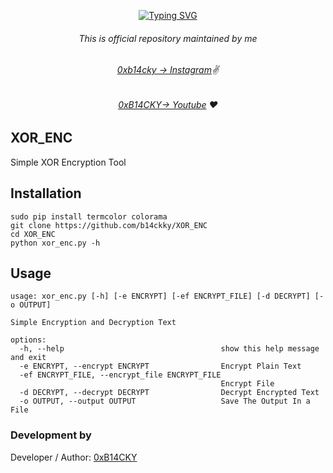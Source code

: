 <p align="center">
<a href="https://git.io/typing-svg"><img src="https://readme-typing-svg.demolab.com?font=Fira+Code&weight=700&duration=3000&pause=500&center=true&vCenter=true&random=false&width=435&lines=Welcome+To+XOR+ENC!!" alt="Typing SVG" /></a>
</p>



###### <p align="center">*This is official repository maintained by me*
###### <p align="center"> *[0xb14cky → Instagram](https://www.instagram.com/0xb14cky/)✌*
###### <p align="center"> *[0xB14CKY→ Youtube](https://www.youtube.com/channel/UC8bmAXnfIitSouOnhD9bjzA/) ❤️*
  

## XOR_ENC
 
Simple XOR Encryption Tool

## Installation
```
sudo pip install termcolor colorama
git clone https://github.com/b14ckky/XOR_ENC
cd XOR_ENC
python xor_enc.py -h
```

## Usage
```
usage: xor_enc.py [-h] [-e ENCRYPT] [-ef ENCRYPT_FILE] [-d DECRYPT] [-o OUTPUT]

Simple Encryption and Decryption Text

options:
  -h, --help                                   show this help message and exit
  -e ENCRYPT, --encrypt ENCRYPT                Encrypt Plain Text
  -ef ENCRYPT_FILE, --encrypt_file ENCRYPT_FILE
                                               Encrypt File
  -d DECRYPT, --decrypt DECRYPT                Decrypt Encrypted Text
  -o OUTPUT, --output OUTPUT                   Save The Output In a File
```

 ### Development by

Developer / Author: [0xB14CKY](https://www.instagram.com/0xb14cky/)
